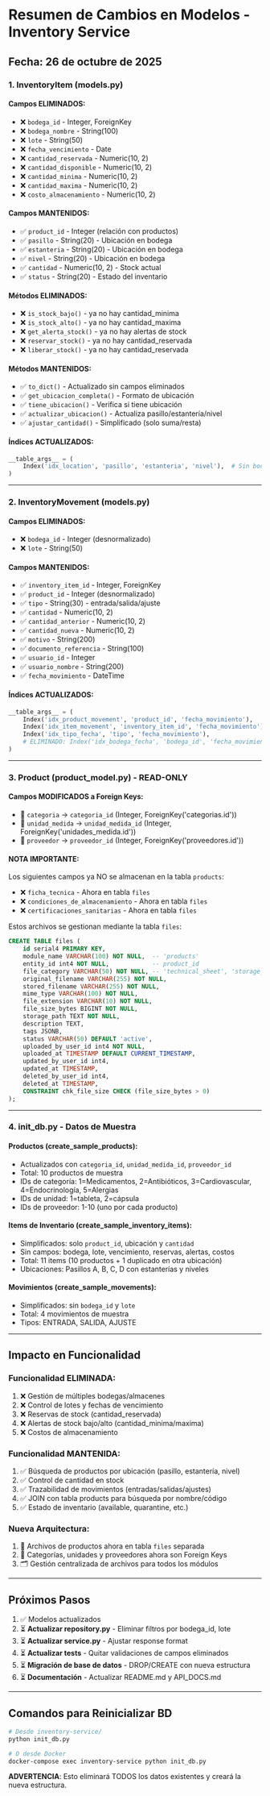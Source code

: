 # Resumen de Cambios en Modelos - Inventory Service

## Fecha: 26 de octubre de 2025

### 1. InventoryItem (models.py)

#### Campos ELIMINADOS:
- ❌ `bodega_id` - Integer, ForeignKey
- ❌ `bodega_nombre` - String(100)
- ❌ `lote` - String(50)
- ❌ `fecha_vencimiento` - Date
- ❌ `cantidad_reservada` - Numeric(10, 2)
- ❌ `cantidad_disponible` - Numeric(10, 2)
- ❌ `cantidad_minima` - Numeric(10, 2)
- ❌ `cantidad_maxima` - Numeric(10, 2)
- ❌ `costo_almacenamiento` - Numeric(10, 2)

#### Campos MANTENIDOS:
- ✅ `product_id` - Integer (relación con productos)
- ✅ `pasillo` - String(20) - Ubicación en bodega
- ✅ `estanteria` - String(20) - Ubicación en bodega
- ✅ `nivel` - String(20) - Ubicación en bodega
- ✅ `cantidad` - Numeric(10, 2) - Stock actual
- ✅ `status` - String(20) - Estado del inventario

#### Métodos ELIMINADOS:
- ❌ `is_stock_bajo()` - ya no hay cantidad_minima
- ❌ `is_stock_alto()` - ya no hay cantidad_maxima
- ❌ `get_alerta_stock()` - ya no hay alertas de stock
- ❌ `reservar_stock()` - ya no hay cantidad_reservada
- ❌ `liberar_stock()` - ya no hay cantidad_reservada

#### Métodos MANTENIDOS:
- ✅ `to_dict()` - Actualizado sin campos eliminados
- ✅ `get_ubicacion_completa()` - Formato de ubicación
- ✅ `tiene_ubicacion()` - Verifica si tiene ubicación
- ✅ `actualizar_ubicacion()` - Actualiza pasillo/estantería/nivel
- ✅ `ajustar_cantidad()` - Simplificado (solo suma/resta)

#### Índices ACTUALIZADOS:
```python
__table_args__ = (
    Index('idx_location', 'pasillo', 'estanteria', 'nivel'),  # Sin bodega_id
)
```

---

### 2. InventoryMovement (models.py)

#### Campos ELIMINADOS:
- ❌ `bodega_id` - Integer (desnormalizado)
- ❌ `lote` - String(50)

#### Campos MANTENIDOS:
- ✅ `inventory_item_id` - Integer, ForeignKey
- ✅ `product_id` - Integer (desnormalizado)
- ✅ `tipo` - String(30) - entrada/salida/ajuste
- ✅ `cantidad` - Numeric(10, 2)
- ✅ `cantidad_anterior` - Numeric(10, 2)
- ✅ `cantidad_nueva` - Numeric(10, 2)
- ✅ `motivo` - String(200)
- ✅ `documento_referencia` - String(100)
- ✅ `usuario_id` - Integer
- ✅ `usuario_nombre` - String(200)
- ✅ `fecha_movimiento` - DateTime

#### Índices ACTUALIZADOS:
```python
__table_args__ = (
    Index('idx_product_movement', 'product_id', 'fecha_movimiento'),
    Index('idx_item_movement', 'inventory_item_id', 'fecha_movimiento'),
    Index('idx_tipo_fecha', 'tipo', 'fecha_movimiento'),
    # ELIMINADO: Index('idx_bodega_fecha', 'bodega_id', 'fecha_movimiento')
)
```

---

### 3. Product (product_model.py) - READ-ONLY

#### Campos MODIFICADOS a Foreign Keys:
- 🔄 `categoria` → `categoria_id` (Integer, ForeignKey('categorias.id'))
- 🔄 `unidad_medida` → `unidad_medida_id` (Integer, ForeignKey('unidades_medida.id'))
- 🔄 `proveedor` → `proveedor_id` (Integer, ForeignKey('proveedores.id'))

#### NOTA IMPORTANTE:
Los siguientes campos ya NO se almacenan en la tabla `products`:
- ❌ `ficha_tecnica` - Ahora en tabla `files`
- ❌ `condiciones_de_almacenamiento` - Ahora en tabla `files`
- ❌ `certificaciones_sanitarias` - Ahora en tabla `files`

Estos archivos se gestionan mediante la tabla `files`:
```sql
CREATE TABLE files (
    id serial4 PRIMARY KEY,
    module_name VARCHAR(100) NOT NULL,  -- 'products'
    entity_id int4 NOT NULL,            -- product_id
    file_category VARCHAR(50) NOT NULL, -- 'technical_sheet', 'storage_conditions', 'health_certifications'
    original_filename VARCHAR(255) NOT NULL,
    stored_filename VARCHAR(255) NOT NULL,
    mime_type VARCHAR(100) NOT NULL,
    file_extension VARCHAR(10) NOT NULL,
    file_size_bytes BIGINT NOT NULL,
    storage_path TEXT NOT NULL,
    description TEXT,
    tags JSONB,
    status VARCHAR(50) DEFAULT 'active',
    uploaded_by_user_id int4 NOT NULL,
    uploaded_at TIMESTAMP DEFAULT CURRENT_TIMESTAMP,
    updated_by_user_id int4,
    updated_at TIMESTAMP,
    deleted_by_user_id int4,
    deleted_at TIMESTAMP,
    CONSTRAINT chk_file_size CHECK (file_size_bytes > 0)
);
```

---

### 4. init_db.py - Datos de Muestra

#### Productos (create_sample_products):
- Actualizados con `categoria_id`, `unidad_medida_id`, `proveedor_id`
- Total: 10 productos de muestra
- IDs de categoría: 1=Medicamentos, 2=Antibióticos, 3=Cardiovascular, 4=Endocrinología, 5=Alergias
- IDs de unidad: 1=tableta, 2=cápsula
- IDs de proveedor: 1-10 (uno por cada producto)

#### Items de Inventario (create_sample_inventory_items):
- Simplificados: solo `product_id`, ubicación y `cantidad`
- Sin campos: bodega, lote, vencimiento, reservas, alertas, costos
- Total: 11 items (10 productos + 1 duplicado en otra ubicación)
- Ubicaciones: Pasillos A, B, C, D con estanterías y niveles

#### Movimientos (create_sample_movements):
- Simplificados: sin `bodega_id` y `lote`
- Total: 4 movimientos de muestra
- Tipos: ENTRADA, SALIDA, AJUSTE

---

## Impacto en Funcionalidad

### Funcionalidad ELIMINADA:
1. ❌ Gestión de múltiples bodegas/almacenes
2. ❌ Control de lotes y fechas de vencimiento
3. ❌ Reservas de stock (cantidad_reservada)
4. ❌ Alertas de stock bajo/alto (cantidad_minima/maxima)
5. ❌ Costos de almacenamiento

### Funcionalidad MANTENIDA:
1. ✅ Búsqueda de productos por ubicación (pasillo, estantería, nivel)
2. ✅ Control de cantidad en stock
3. ✅ Trazabilidad de movimientos (entradas/salidas/ajustes)
4. ✅ JOIN con tabla products para búsqueda por nombre/código
5. ✅ Estado de inventario (available, quarantine, etc.)

### Nueva Arquitectura:
1. 📁 Archivos de productos ahora en tabla `files` separada
2. 🔗 Categorías, unidades y proveedores ahora son Foreign Keys
3. 🗂️ Gestión centralizada de archivos para todos los módulos

---

## Próximos Pasos

1. ✅ Modelos actualizados
2. ⏳ **Actualizar repository.py** - Eliminar filtros por bodega_id, lote
3. ⏳ **Actualizar service.py** - Ajustar response format
4. ⏳ **Actualizar tests** - Quitar validaciones de campos eliminados
5. ⏳ **Migración de base de datos** - DROP/CREATE con nueva estructura
6. ⏳ **Documentación** - Actualizar README.md y API_DOCS.md

---

## Comandos para Reinicializar BD

```bash
# Desde inventory-service/
python init_db.py

# O desde Docker
docker-compose exec inventory-service python init_db.py
```

**ADVERTENCIA**: Esto eliminará TODOS los datos existentes y creará la nueva estructura.
